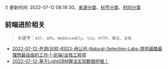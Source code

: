 :alarm_clock: 更新时间: 2022-07-12 08:19:30。[来源分类](../README.md)、[标签分类](../TAGS.md)、[时间分类](../TIMELINE.md)

## 前端进阶相关


> 关键字：`AST`、`GPU`、`WebAssembly`、`Vim`、`HTTP`、`算法`、`全栈`



- [2022-07-12-开源/远程-RSS3-母公司-Natural-Selection-Labs-提供最酷最理想最自由的工作-|-前端/全栈工程师](https://www.v2ex.com/t/865687) 
- [2022-07-12-基于LightGBM算法实现数据挖掘！](https://toutiao.io/k/e97oskp) 